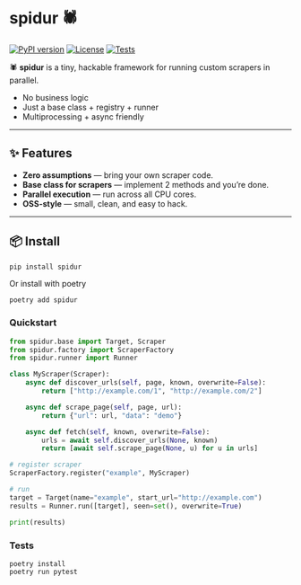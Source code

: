 # spidur 🕷️

[![PyPI version](https://img.shields.io/pypi/v/spidur.svg)](https://pypi.org/project/spidur/)
[![License](https://img.shields.io/github/license/ra0x3/spidur)](LICENSE)
[![Tests](https://github.com/ra0x3/spidur/actions/workflows/tests.yml/badge.svg)](https://github.com/ra0x3/spidur/actions)

🕷️ **spidur** is a tiny, hackable framework for running custom scrapers in parallel.

- No business logic
- Just a base class + registry + runner
- Multiprocessing + async friendly

---

## ✨ Features

- **Zero assumptions** — bring your own scraper code.
- **Base class for scrapers** — implement 2 methods and you’re done.
- **Parallel execution** — run across all CPU cores.
- **OSS-style** — small, clean, and easy to hack.

---

## 📦 Install

```bash
pip install spidur
```

Or install with poetry

```
poetry add spidur
```

### Quickstart

```python
from spidur.base import Target, Scraper
from spidur.factory import ScraperFactory
from spidur.runner import Runner

class MyScraper(Scraper):
    async def discover_urls(self, page, known, overwrite=False):
        return ["http://example.com/1", "http://example.com/2"]

    async def scrape_page(self, page, url):
        return {"url": url, "data": "demo"}

    async def fetch(self, known, overwrite=False):
        urls = await self.discover_urls(None, known)
        return [await self.scrape_page(None, u) for u in urls]

# register scraper
ScraperFactory.register("example", MyScraper)

# run
target = Target(name="example", start_url="http://example.com")
results = Runner.run([target], seen=set(), overwrite=True)

print(results)

```

### Tests

```
poetry install
poetry run pytest
```
